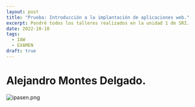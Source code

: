 ```yaml
---
layout: post
title: "Prueba: Introducción a la implantación de aplicaciones web."
excerpt: Pondré todos los talleres realizados en la unidad 1 de SRI.
date: 2022-10-10
tags:
  - IAW
  - EXAMEN
draft: true
---
```

# Alejandro Montes Delgado.

![ipasen.png](/img/ipasen.png)
